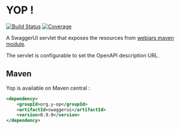 # YOP ! 
[![Build Status](http://hdmcl.no-ip.org:8081/job/yop.dev_rest-test-MySQL/badge/icon)](http://jenkins.y-op.org/job/yop.dev_rest-test-MySQL/)
[![Coverage](http://hdmcl.no-ip.org:8081/job/yop.dev_rest-test-MySQL/ws/swaggerui/target/jacoco.svg)](http://jenkins.y-op.org/job/yop.dev_rest-test-MySQL/lastBuild/jacoco)
  
A SwaggerUI servlet that exposes the resources from [webjars maven module](https://mvnrepository.com/artifact/org.webjars/swagger-ui).
  
The servlet is configurable to set the OpenAPI description URL.  

## Maven
Yop is available on Maven central :  
```xml
<dependency>
    <groupId>org.y-op</groupId>
    <artifactId>swaggerui</artifactId>
    <version>0.9.0</version>
</dependency>